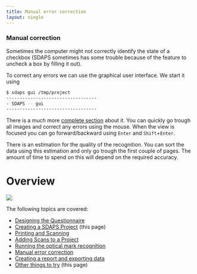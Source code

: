 ```yaml
---
title: Manual error correction
layout: single
---
```


### Manual correction

Sometimes the computer might not correctly identify the state of a checkbox
(SDAPS sometimes has some trouble because of the feature to uncheck a box by
filling it out).

To correct any errors we can use the graphical user interface. We start it using

``` bash
$ sdaps gui /tmp/project
----------------------------------
- SDAPS -- gui
----------------------------------
```

There is a much more [complete section](/documentation/gui) about it. You can quickly go trough
all images and correct any errors using the mouse. When the view is focused
you can go forward/backward using `Enter` and `Shift`+`Enter`.

There is an estimation for the quality of the recognition. You can sort the
data using this estimation and only go trough the first couple of pages. The
amount of time to spend on this will depend on the required accuracy.

# Overview

![](/images/sdaps-steps-0005.png)

The following topics are covered:

 * [Designing the Questionnaire](../design)
 * [Creating a SDAPS Project](../setup) (this page)
 * [Printing and Scanning](../print-scan)
 * [Adding Scans to a Project](../add)
 * [Running the optical mark recognition](../recognize)
 * [Manual error correction](../correction)
 * [Creating a report and exporting data](../export)
 * [Other things to try](../more) (this page)

